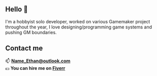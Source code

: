 ## Hello 👋
I'm a hobbyist solo developer, worked on various Gamemaker project throughout the year, I love
designing/programming game systems and pushing GM boundaries.  


## Contact me
📫 [**Name_Ethan@outlook.com**](mailto:name_Ethan@outlook.com)  
💵 **You can hire me on [Fiverr](https://www.fiverr.com/callme_ethan/)**

<!--
**callmeEthan/callmeEthan** is a ✨ _special_ ✨ repository because its `README.md` (this file) appears on your GitHub profile.

Here are some ideas to get you started:

- 🔭 I’m currently working on ...
- 🌱 I’m currently learning ...
- 👯 I’m looking to collaborate on ...
- 🤔 I’m looking for help with ...
- 💬 Ask me about ...
- 📫 How to reach me: ...
- 😄 Pronouns: ...
- ⚡ Fun fact: ...
-->
